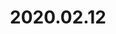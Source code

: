 ---
layout: post
title: 2020.02.12
image: 
  path: /assets/img/2020.horseshoe_bend.jpeg
description: >
   Horseshoe Bend, Page, U.S.
sitemap: false
---
